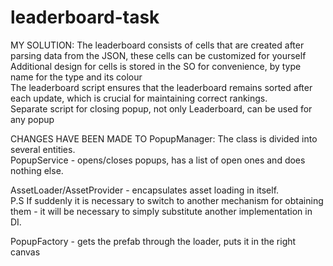 # leaderboard-task

MY SOLUTION:
The leaderboard consists of cells that are created after parsing data from the JSON, these cells can be customized for yourself<br/>
Additional design for cells is stored in the SO for convenience, by type name for the type and its colour<br/>
The leaderboard script ensures that the leaderboard remains sorted after each update, which is crucial for maintaining correct rankings.<br/>
Separate script for closing popup, not only Leaderboard, can be used for any popup<br/>

CHANGES HAVE BEEN MADE TO PopupManager:
The class is divided into several entities.<br/>
PopupService - opens/closes popups, has a list of open ones and does nothing else.<br/>

AssetLoader/AssetProvider - encapsulates asset loading in itself.<br/>
P.S If suddenly it is necessary to switch to another mechanism for obtaining them - it will be necessary to simply substitute another implementation in DI.<br/>

PopupFactory - gets the prefab through the loader, puts it in the right canvas<br/>
